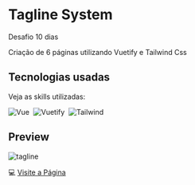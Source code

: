 <div>
  <h1>Tagline System</h1>
  <p>Desafio 10 dias</p>
  <p>Criação de 6 páginas utilizando Vuetify e Tailwind Css</p>
</div>

## Tecnologias usadas
<div>
  Veja as skills utilizadas:</p>
</div>

![Vue](https://img.shields.io/badge/Vue-43bb83?style=for-the-badge&logo=vue.js&logoColor=fff)&nbsp;
![Vuetify](https://img.shields.io/badge/Vuetify-1572B6?style=for-the-badge&logo=vue.js&logoColor=fff)&nbsp;
![Tailwind](https://img.shields.io/badge/Tailwind-1572B6?style=for-the-badge&logo=tailwind&logoColor=white)&nbsp;

## Preview
![tagline](https://github.com/Maria-Padilha/maria-padilha/assets/109801423/34bb1ec4-eba5-487b-b9a9-6b042e2eba92)

💻
<a href="https://taglineteste.netlify.app/" target="_blank">Visite a Página</a>
